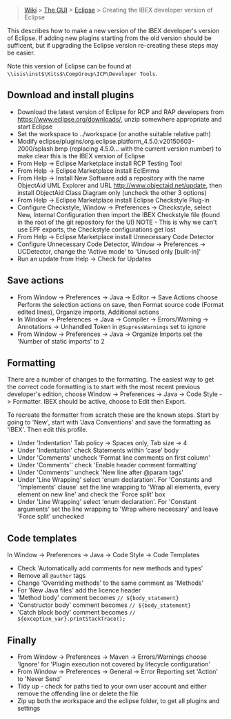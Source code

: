 > [Wiki](Home) > [The GUI](The-GUI) > [Eclipse](GUI-Eclipse) > Creating the IBEX developer version of Eclipse

This describes how to make a new version of the IBEX developer's version of Eclipse. If adding new plugins starting from the old version should be sufficent, but if upgrading the Eclipse version re-creating these steps may be easier.

Note this version of Eclipse can be found at ``\\isis\inst$\Kits$\CompGroup\ICP\Developer Tools``.

## Download and install plugins

* Download the latest version of Eclipse for RCP and RAP developers from https://www.eclipse.org/downloads/, unzip somewhere appropriate and start Eclipse
* Set the workspace to ../workspace (or anothe suitable relative path)
* Modify eclipse/plugins/org.eclipse.platform_4.5.0.v20150603-2000/splash.bmp (replacing 4.5.0... with the current version number) to make clear this is the IBEX version of Eclipse
* From Help -> Eclipse Marketplace install RCP Testing Tool
* From Help -> Eclipse Marketplace install EclEmma
* From Help -> Install New Software add a repository with the name ObjectAid UML Explorer and URL http://www.objectaid.net/update, then install ObjectAid Class Diagram only (uncheck the other 3 options)
* From Help -> Eclipse Marketplace install Eclipse Checkstyle Plug-in
* Configure Checkstyle, Window -> Preferences -> Checkstyle, select New, Internal Configuration then import the IBEX Checkstyle file (found in the root of the git repository for the UI) NOTE - This is why we can't use EPF exports, the Checkstyle configurations get lost
* From Help -> Eclipse Marketplace install Unnecessary Code Detector
* Configure Unnecessary Code Detector, Window -> Preferences -> UCDetector, change the 'Active mode' to 'Unused only [built-in]'
* Run an update from Help -> Check for Updates

Save actions
------------

* From Window -> Preferences -> Java -> Editor -> Save Actions choose Perform the selection actions on save, then Format source code (Format edited lines), Organize imports, Additional actions
* In Window -> Preferences -> Java -> Compiler -> Errors/Warning -> Annotations -> Unhandled Token in ``@SupressWarnings`` set to ignore
* From Window -> Preferences -> Java -> Organize Imports set the 'Number of static imports' to 2

Formatting
----------

There are a number of changes to the formatting. The easiest way to get the correct code formatting is to start with the most recent previous developer's edition, choose Window -> Preferences -> Java -> Code Style -> Formatter. IBEX should be active, choose to Edit then Export.

To recreate the formatter from scratch these are the known steps. Start by going to 'New', start with 'Java Conventions' and save the formatting as 'IBEX'. Then edit this profile.

* Under 'Indentation' Tab policy -> Spaces only, Tab size -> 4
* Under 'Indentation' check Statements within 'case' body
* Under 'Comments' uncheck 'Format line comments on first column'
* Under 'Comments'' check 'Enable header comment formatting'
* Under 'Comments'' uncheck 'New line after @param tags'
* Under 'Line Wrapping' select 'enum declaration'. For 'Constants and ''implements' clause' set the line wrapping to 'Wrap all elements, every element on new line' and check the 'Force split' box
* Under 'Line Wrapping' select 'enum declaration'. For 'Constant arguments' set the line wrapping to 'Wrap where necessary' and leave 'Force split' unchecked

Code templates
--------------

In Window -> Preferences -> Java -> Code Style -> Code Templates

* Check 'Automatically add comments for new methods and types'
* Remove all ``@author`` tags
* Change 'Overriding methods' to the same comment as 'Methods'
* For 'New Java files' add the licence header
* 'Method body' comment becomes ``// ${body_statement}``
* 'Constructor body' comment becomes ``// ${body_statement}``
* 'Catch block body' comment becomes ``// ${exception_var}.printStackTrace();``

Finally
-------

* From Window -> Preferences -> Maven -> Errors/Warnings choose 'Ignore' for 'Plugin execution not covered by lifecycle configuration'
* From Window -> Preferences -> General -> Error Reporting set 'Action' to 'Never Send'
* Tidy up - check for paths tied to your own user account and either remove the offending line or delete the file
* Zip up both the workspace and the eclipse folder, to get all plugins and settings


